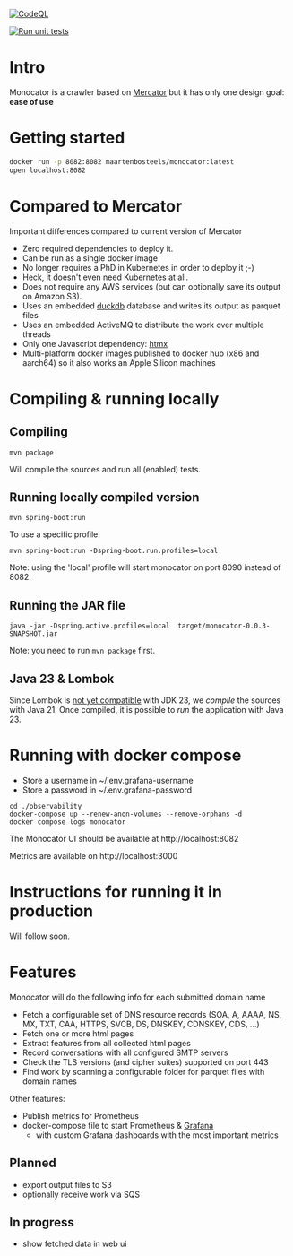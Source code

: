 [![CodeQL](https://github.com/maartenbosteels/monocator/actions/workflows/github-code-scanning/codeql/badge.svg)](https://github.com/maartenbosteels/monocator/actions/workflows/github-code-scanning/codeql)

[![Run unit tests](https://github.com/maartenbosteels/monocator/actions/workflows/junit-report.yml/badge.svg)](https://github.com/maartenbosteels/monocator/actions/workflows/junit-report.yml)

# Intro

Monocator is a crawler based on [Mercator](https://github.com/DNSBelgium/mercator)
but it has only one design goal: **ease of use**

# Getting started

```bash
docker run -p 8082:8082 maartenbosteels/monocator:latest
open localhost:8082 
```
                   
# Compared to Mercator

Important differences compared to current version of Mercator 
  
* Zero required dependencies to deploy it.
* Can be run as a single docker image 
* No longer requires a PhD in Kubernetes in order to deploy it ;-)
* Heck, it doesn't even need Kubernetes at all.
* Does not require any AWS services (but can optionally save its output on Amazon S3). 
* Uses an embedded [duckdb](https://duckdb.org/) database and writes its output as parquet files
* Uses an embedded ActiveMQ to distribute the work over multiple threads
* Only one Javascript dependency: [htmx](https://htmx.org/)
* Multi-platform docker images published to docker hub (x86 and aarch64) so it also works an Apple Silicon machines

# Compiling & running locally 

## Compiling
```
mvn package
```
Will compile the sources and run all (enabled) tests.

## Running locally compiled version

```
mvn spring-boot:run
```

To use a specific profile: 
```
mvn spring-boot:run -Dspring-boot.run.profiles=local
```

Note: using the 'local' profile will start monocator on port 8090 instead of 8082.

## Running the JAR file
```
java -jar -Dspring.active.profiles=local  target/monocator-0.0.3-SNAPSHOT.jar
```

Note: you need to run `mvn package` first.

## Java 23 & Lombok

Since Lombok is [not yet compatible](https://github.com/projectlombok/lombok/issues/3722) with JDK 23, we *compile* the sources with Java 21.
Once compiled, it is possible to *run* the application with Java 23.

# Running with docker compose

* Store a username in ~/.env.grafana-username
* Store a password in ~/.env.grafana-password

```
cd ./observability
docker-compose up --renew-anon-volumes --remove-orphans -d
docker compose logs monocator 
```

The Monocator UI should be available at http://localhost:8082

Metrics are available on http://localhost:3000 
                 
# Instructions for running it in production

Will follow soon.

# Features
  
Monocator will do the following info for each submitted domain name
* Fetch a configurable set of DNS resource records (SOA, A, AAAA, NS, MX, TXT, CAA, HTTPS, SVCB, DS, DNSKEY, CDNSKEY, CDS, ...)
* Fetch one or more html pages
* Extract features from all collected html pages
* Record conversations with all configured SMTP servers
* Check the TLS versions (and cipher suites) supported on port 443
* Find work by scanning a configurable folder for parquet files with domain names

Other features:
* Publish metrics for Prometheus
* docker-compose file to start Prometheus & [Grafana](http://localhost:3000)  
  * with custom Grafana dashboards with the most important metrics

## Planned
* export output files to S3
* optionally receive work via SQS

## In progress
* show fetched data in web ui
